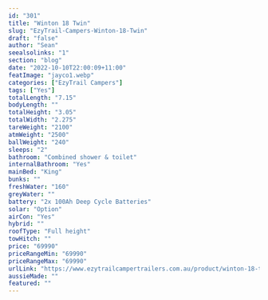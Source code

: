 ```yaml
---
id: "301"
title: "Winton 18 Twin"
slug: "EzyTrail-Campers-Winton-18-Twin"
draft: "false"
author: "Sean"
seealsolinks: "1"
section: "blog"
date: "2022-10-10T22:00:09+11:00"
featImage: "jayco1.webp"
categories: ["EzyTrail Campers"]
tags: ["Yes"]
totalLength: "7.15"
bodyLength: ""
totalHeight: "3.05"
totalWidth: "2.275"
tareWeight: "2100"
atmWeight: "2500"
ballWeight: "240"
sleeps: "2"
bathroom: "Combined shower & toilet"
internalBathroom: "Yes"
mainBed: "King"
bunks: ""
freshWater: "160"
greyWater: ""
battery: "2x 100Ah Deep Cycle Batteries"
solar: "Option"
airCon: "Yes"
hybrid: ""
roofType: "Full height"
towHitch: ""
price: "69990"
priceRangeMin: "69990"
priceRangeMax: "69990"
urlLink: "https://www.ezytrailcampertrailers.com.au/product/winton-18-twin/"
aussieMade: ""
featured: ""
---
```

